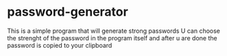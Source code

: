 # password-generator
This is a simple program that will generate strong passwords
U can choose the strenght of the password in the program itself and after u are done the password is copied to your clipboard
